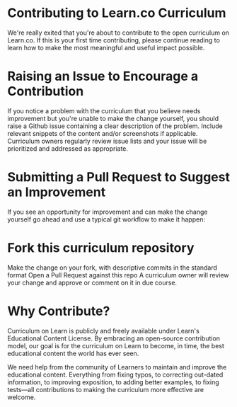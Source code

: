 # Contributing to Learn.co Curriculum
We're really exited that you're about to contribute to the open curriculum on Learn.co. If this is your first time contributing, please continue reading to learn how to make the most meaningful and useful impact possible.

# Raising an Issue to Encourage a Contribution
If you notice a problem with the curriculum that you believe needs improvement but you're unable to make the change yourself, you should raise a Github issue containing a clear description of the problem. Include relevant snippets of the content and/or screenshots if applicable. Curriculum owners regularly review issue lists and your issue will be prioritized and addressed as appropriate.

# Submitting a Pull Request to Suggest an Improvement
If you see an opportunity for improvement and can make the change yourself go ahead and use a typical git workflow to make it happen:

# Fork this curriculum repository
Make the change on your fork, with descriptive commits in the standard format
Open a Pull Request against this repo
A curriculum owner will review your change and approve or comment on it in due course.

# Why Contribute?
Curriculum on Learn is publicly and freely available under Learn's Educational Content License. By embracing an open-source contribution model, our goal is for the curriculum on Learn to become, in time, the best educational content the world has ever seen.

We need help from the community of Learners to maintain and improve the educational content. Everything from fixing typos, to correcting out-dated information, to improving exposition, to adding better examples, to fixing tests—all contributions to making the curriculum more effective are welcome.
